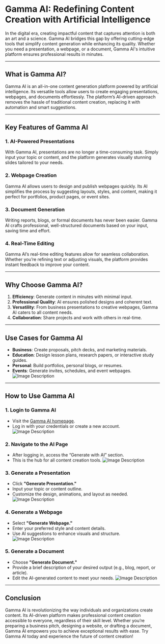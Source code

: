 # Gamma AI: Redefining Content Creation with Artificial Intelligence

In the digital era, creating impactful content that captures attention is both an art and a science. Gamma AI bridges this gap by offering cutting-edge tools that simplify content generation while enhancing its quality. Whether you need a presentation, a webpage, or a document, Gamma AI's intuitive platform ensures professional results in minutes.

---

## **What is Gamma AI?**

Gamma AI is an all-in-one content generation platform powered by artificial intelligence. Its versatile tools allow users to create engaging presentations, webpages, and documents effortlessly. The platform’s AI-driven approach removes the hassle of traditional content creation, replacing it with automation and smart suggestions.

---

## **Key Features of Gamma AI**

### **1. AI-Powered Presentations**
With Gamma AI, presentations are no longer a time-consuming task. Simply input your topic or content, and the platform generates visually stunning slides tailored to your needs.

### **2. Webpage Creation**
Gamma AI allows users to design and publish webpages quickly. Its AI simplifies the process by suggesting layouts, styles, and content, making it perfect for portfolios, product pages, or event sites.

### **3. Document Generation**
Writing reports, blogs, or formal documents has never been easier. Gamma AI crafts professional, well-structured documents based on your input, saving time and effort.

### **4. Real-Time Editing**
Gamma AI’s real-time editing features allow for seamless collaboration. Whether you’re refining text or adjusting visuals, the platform provides instant feedback to improve your content.

---

## **Why Choose Gamma AI?**

1. **Efficiency**: Generate content in minutes with minimal input.
2. **Professional Quality**: AI ensures polished designs and coherent text.
3. **Versatility**: From business presentations to creative webpages, Gamma AI caters to all content needs.
4. **Collaboration**: Share projects and work with others in real-time.

---

## **Use Cases for Gamma AI**

- **Business**: Create proposals, pitch decks, and marketing materials.
- **Education**: Design lesson plans, research papers, or interactive study guides.
- **Personal**: Build portfolios, personal blogs, or resumes.
- **Events**: Generate invites, schedules, and event webpages.
![Image Description](https://github.com/nikbearbrown/ENGR-0201-Organizing-Academic-Success-AI-for-Personalized-Learning/blob/main/ENGR_0201/Gamma_1.jpg)
---

## **How to Use Gamma AI**

### **1. Login to Gamma AI**
- Visit the [Gamma AI homepage](https://www.gamma.com).
- Log in with your credentials or create a new account.
  ![Image Description](https://github.com/nikbearbrown/ENGR-0201-Organizing-Academic-Success-AI-for-Personalized-Learning/blob/main/ENGR_0201/canva_1.png)

### **2. Navigate to the AI Page**
- After logging in, access the “Generate with AI” section.
- This is the hub for all content creation tools.
  ![Image Description](https://github.com/nikbearbrown/ENGR-0201-Organizing-Academic-Success-AI-for-Personalized-Learning/blob/main/ENGR_0201/canva_1.png)

### **3. Generate a Presentation**
- Click **"Generate Presentation."**
- Input your topic or content outline.
- Customize the design, animations, and layout as needed.
  ![Image Description](https://github.com/nikbearbrown/ENGR-0201-Organizing-Academic-Success-AI-for-Personalized-Learning/blob/main/ENGR_0201/canva_1.png)

### **4. Generate a Webpage**
- Select **"Generate Webpage."**
- Enter your preferred style and content details.
- Use AI suggestions to enhance visuals and structure.
  ![Image Description](https://github.com/nikbearbrown/ENGR-0201-Organizing-Academic-Success-AI-for-Personalized-Learning/blob/main/ENGR_0201/canva_1.png)

### **5. Generate a Document**
- Choose **"Generate Document."**
- Provide a brief description of your desired output (e.g., blog, report, or article).
- Edit the AI-generated content to meet your needs.
  ![Image Description](https://github.com/nikbearbrown/ENGR-0201-Organizing-Academic-Success-AI-for-Personalized-Learning/blob/main/ENGR_0201/canva_1.png)

---

## **Conclusion**

Gamma AI is revolutionizing the way individuals and organizations create content. Its AI-driven platform makes professional content creation accessible to everyone, regardless of their skill level. Whether you’re preparing a business pitch, designing a website, or drafting a document, Gamma AI empowers you to achieve exceptional results with ease. Try Gamma AI today and experience the future of content creation!
